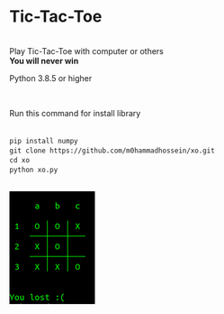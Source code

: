<h1>Tic-Tac-Toe</h1><br/>
Play Tic-Tac-Toe with computer or others<br/>
<b>You will never win</b><br/><p>Python 3.8.5 or higher </p><br/>
<p>Run this command for install library</p><br/><code>pip install numpy<br/>git clone https://github.com/m0hammadhossein/xo.git<br/>cd xo<br/>python xo.py</code><br/><br/>

![header image](https://raw.githubusercontent.com/Developer-cyber/xo/main/pc.png)
